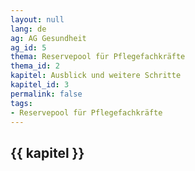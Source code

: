 ```yaml
---
layout: null
lang: de
ag: AG Gesundheit
ag_id: 5
thema: Reservepool für Pflegefachkräfte
thema_id: 2
kapitel: Ausblick und weitere Schritte
kapitel_id: 3
permalink: false
tags:
- Reservepool für Pflegefachkräfte
---
```


## {{ kapitel }}
